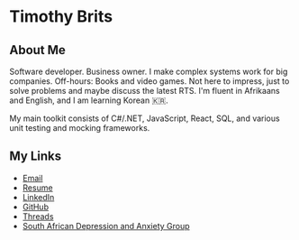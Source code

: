 # Timothy Brits

## About Me

Software developer. Business owner. I make complex systems work for big companies. Off-hours: Books and video games. Not here to impress, just to solve problems and maybe discuss the latest RTS. I'm fluent in Afrikaans and English, and I am learning Korean 🇰🇷.

My main toolkit consists of C#/.NET, JavaScript, React, SQL, and various unit testing and mocking frameworks.

## My Links

- [<i class="fas fa-envelope"></i><span>Email</span>](mailto:contact@timothybrits.com)
- [<i class="fas fa-file fa-beat"></i><span>Resume</span>](/assets/resume.pdf)
- [<i class="fab fa-linkedin"></i><span>LinkedIn</span>](https://www.linkedin.com/in/timothybrits/)
- [<i class="fab fa-github"></i><span>GitHub</span>](https://github.com/mooship)
- [<i class="fab fa-threads"></i><span>Threads</span>](https://www.threads.net/@lightly_salted_crisp?hl=en)
- [<i class="fas fa-star-of-life"></i><span>South African Depression and Anxiety Group</span>](https://www.sadag.org/)
